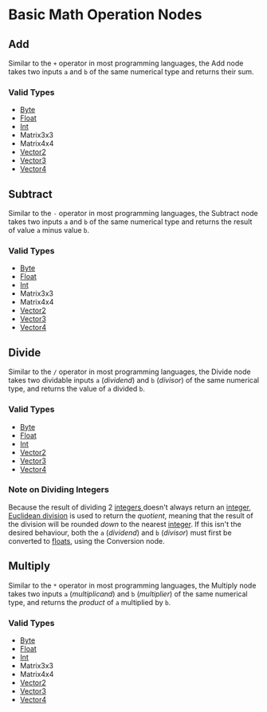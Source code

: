 # Basic Math Operation Nodes

## Add

Similar to the `+` operator in most programming languages, the Add node takes two inputs `a` and `b` of the same numerical type and returns their sum.

### Valid Types

* [Byte](../../data-types/byte.md)
* [Float](../../data-types/float.md)
* [Int](../../data-types/int.md)
* Matrix3x3
* Matrix4x4
* [Vector2](../../data-types/vector2.md)
* [Vector3](../../data-types/vector3.md)
* [Vector4](../../data-types/vector4.md)

## Subtract

Similar to the `-` operator in most programming languages, the Subtract node takes two inputs `a` and `b` of the same numerical type and returns the result of value `a` minus value `b`.

### Valid Types

* [Byte](../../data-types/byte.md)
* [Float](../../data-types/float.md)
* [Int](../../data-types/int.md)
* Matrix3x3
* Matrix4x4
* [Vector2](../../data-types/vector2.md)
* [Vector3](../../data-types/vector3.md)
* [Vector4](../../data-types/vector4.md)

## Divide

Similar to the `/` operator in most programming languages, the Divide node takes two dividable inputs `a` \(_dividend_\) and `b` \(_divisor_\) of the same numerical type, and returns the value of `a` divided `b`.

### Valid Types

* [Byte](../../data-types/byte.md)
* [Float](../../data-types/float.md)
* [Int](../../data-types/int.md)
* [Vector2](../../data-types/vector2.md)
* [Vector3](../../data-types/vector3.md)
* [Vector4](../../data-types/vector4.md)

### Note on Dividing Integers

Because the result of dividing 2 [integers ](../../data-types/int.md)doesn't always return an [integer](../../data-types/int.md), [Euclidean division](basic-math-operation-nodes.md) is used to return the _quotient_, meaning that the result of the division will be rounded _down_ to the nearest [integer](../../data-types/int.md). If this isn't the desired behaviour, both the `a` \(_dividend_\) and `b` \(_divisor_\) must first be converted to [floats](../../data-types/float.md), using the Conversion node.

## Multiply

Similar to the `*` operator in most programming languages, the Multiply node takes two inputs `a` \(_multiplicand_\) and `b` \(_multiplier_\) of the same numerical type, and returns the _product_ of `a` multiplied by `b`.

### Valid Types

* [Byte](../../data-types/byte.md)
* [Float](../../data-types/float.md)
* [Int](../../data-types/int.md)
* Matrix3x3
* Matrix4x4
* [Vector2](../../data-types/vector2.md)
* [Vector3](../../data-types/vector3.md)
* [Vector4](../../data-types/vector4.md)


